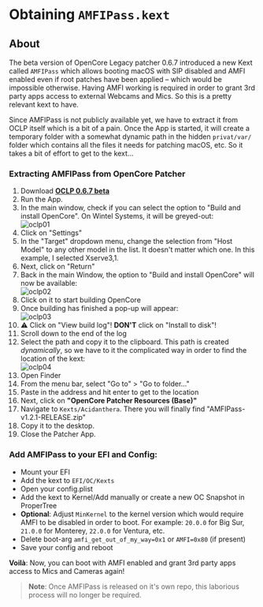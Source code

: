 # Obtaining `AMFIPass.kext`

## About
The beta version of OpenCore Legacy patcher 0.6.7 introduced a new Kext called `AMFIPass` which allows booting macOS with SIP disabled and AMFI enabled even if root patches have been applied – which would be impossible otherwise. Having AMFI working is required in order to grant 3rd party apps access to external Webcams and Mics. So this is a pretty relevant kext to have.

Since AMFIPass is not publicly available yet, we have to extract it from OCLP itself which is a bit of a pain. Once the App is started, it will create a temporary folder with a somewhat dynamic path in the hidden `privat/var/` folder which contains all the files it needs for patching macOS, etc. So it takes a bit of effort to get to the kext…

### Extracting AMFIPass from OpenCore Patcher

1. Download [**OCLP 0.6.7 beta**](https://github.com/dortania/OpenCore-Legacy-Patcher/releases/tag/amfipass-beta-test)
2. Run the App.
3. In the main window, check if you can select the option to "Build and install OpenCore". On Wintel Systems, it will be greyed-out: <br> ![oclp01](https://github.com/5T33Z0/OC-Little-Translated/assets/76865553/e842dd0a-987f-4f3b-8d1e-bc25d8d75804)
4. Click on "Settings"
5. In the "Target" dropdown menu, change the selection from "Host Model" to any other model in the list. It doesn't matter which one. In this example, I selected Xserve3,1.
6. Next, click on "Return"
7. Back in the main Window, the option to "Build and install OpenCore" will now be available:<br> ![oclp02](https://github.com/5T33Z0/OC-Little-Translated/assets/76865553/204fc1ee-ac1c-49af-8537-174c1279b18e)
8. Click on it to start building OpenCore
9. Once building has finished a pop-up will appear: <br> ![oclp03](https://github.com/5T33Z0/OC-Little-Translated/assets/76865553/35aa5103-38fc-432c-918e-81927e4593f9)
10. :warning: Click on "View build log"! **DON'T** click on "Install to disk"!
11. Scroll down to the end of the log
12. Select the path and copy it to the clipboard. This path is created *dynamically*, so we have to it the complicated way in order to find the location of the kext: <br>![oclp04](https://github.com/5T33Z0/OC-Little-Translated/assets/76865553/1298b71a-bcf0-465a-bde7-4b7555993533)
13. Open Finder
14. From the menu bar, select "Go to" > "Go to folder…"
15. Paste in the address and hit enter to get to the location
16. Next, click on **"OpenCore Patcher Resources (Base)"**
17. Navigate to `Kexts/Acidanthera`. There you will finally find "AMFIPass-v1.2.1-RELEASE.zip"
18. Copy it to the desktop.
19. Close the Patcher App.

### Add AMFIPass to your EFI and Config:

- Mount your EFI
- Add the kext to `EFI/OC/Kexts` 
- Open your config.plist
- Add the kext to Kernel/Add manually or create a new OC Snapshot in ProperTree
- **Optional**: Adjust `MinKernel` to the kernel version which would require AMFI to be disabled in order to boot. For example: `20.0.0` for Big Sur, `21.0.0` for Monterey, `22.0.0` for Ventura, etc.
- Delete boot-arg `amfi_get_out_of_my_way=0x1` or `AMFI=0x80` (if present)
- Save your config and reboot

**Voilà**: Now, you can boot with AMFI enabled and grant 3rd party apps access to Mics and Cameras again!

> **Note**: Once AMFIPass is released on it's own repo, this laborious process will no longer be required.
